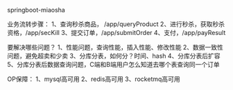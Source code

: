 springboot-miaosha

业务流转步骤：
1、查询秒杀商品， /app/queryProduct
2、进行秒杀，获取秒杀资格，/app/secKill
3、提交订单，/app/submitOrder
4、支付，/app/payResult



要解决哪些问题？
1、性能问题，查询性能，插入性能、修改性能
2、数据一致性问题，避免超卖和少卖
3、分库分表，如何分？时间、hash
4、分库分表后扩容
5、分库分表后数据查询问题，C端和B端用户怎么知道去哪个表查询同一个订单


OP保障：
1、mysql高可用
2、redis高可用
3、rocketmq高可用
